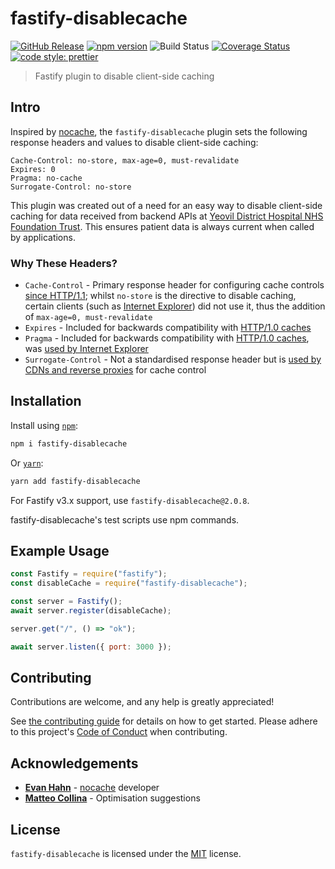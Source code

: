 # fastify-disablecache

[![GitHub Release](https://img.shields.io/github/release/Fdawgs/fastify-disablecache.svg)](https://github.com/Fdawgs/fastify-disablecache/releases/latest/)
[![npm version](https://img.shields.io/npm/v/fastify-disablecache)](https://www.npmjs.com/package/fastify-disablecache)
![Build Status](https://github.com/Fdawgs/fastify-disablecache/workflows/CI/badge.svg?branch=master)
[![Coverage Status](https://coveralls.io/repos/github/Fdawgs/fastify-disablecache/badge.svg?branch=master)](https://coveralls.io/github/Fdawgs/fastify-disablecache?branch=master)
[![code style: prettier](https://img.shields.io/badge/code_style-prettier-ff69b4.svg?style=flat)](https://github.com/prettier/prettier)

> Fastify plugin to disable client-side caching

## Intro

Inspired by [nocache](https://github.com/helmetjs/nocache), the `fastify-disablecache` plugin sets the following response headers and values to disable client-side caching:

```
Cache-Control: no-store, max-age=0, must-revalidate
Expires: 0
Pragma: no-cache
Surrogate-Control: no-store
```

This plugin was created out of a need for an easy way to disable client-side caching for data received from backend APIs at [Yeovil District Hospital NHS Foundation Trust](https://yeovilhospital.co.uk/). This ensures patient data is always current when called by applications.

### Why These Headers?

-   `Cache-Control` - Primary response header for configuring cache controls [since HTTP/1.1](https://httpwg.org/specs/rfc7234.html#header.cache-control); whilst `no-store` is the directive to disable caching, certain clients (such as [Internet Explorer](https://docs.microsoft.com/en-us/troubleshoot/developer/browsers/connectivity-navigation/how-to-prevent-caching#the-cache-control-header)) did not use it, thus the addition of `max-age=0, must-revalidate`
-   `Expires` - Included for backwards compatibility with [HTTP/1.0 caches](https://www.w3.org/Protocols/HTTP/1.0/spec.html#Expires)
-   `Pragma` - Included for backwards compatibility with [HTTP/1.0 caches](https://www.w3.org/Protocols/HTTP/1.0/spec.html#Pragma), was [used by Internet Explorer](https://docs.microsoft.com/en-us/troubleshoot/developer/browsers/connectivity-navigation/how-to-prevent-caching#the-pragma-no-cache-header)
-   `Surrogate-Control` - Not a standardised response header but is [used by CDNs and reverse proxies](https://www.w3.org/TR/edge-arch/) for cache control

## Installation

Install using [`npm`](https://www.npmjs.com/package/fastify-disablecache):

```bash
npm i fastify-disablecache
```

Or [`yarn`](https://yarnpkg.com/en/package/fastify-disablecache):

```bash
yarn add fastify-disablecache
```

For Fastify v3.x support, use `fastify-disablecache@2.0.8`.

fastify-disablecache's test scripts use npm commands.

## Example Usage

```js
const Fastify = require("fastify");
const disableCache = require("fastify-disablecache");

const server = Fastify();
await server.register(disableCache);

server.get("/", () => "ok");

await server.listen({ port: 3000 });
```

## Contributing

Contributions are welcome, and any help is greatly appreciated!

See [the contributing guide](./CONTRIBUTING.md) for details on how to get started.
Please adhere to this project's [Code of Conduct](./CODE_OF_CONDUCT.md) when contributing.

## Acknowledgements

-   [**Evan Hahn**](https://github.com/EvanHahn) - [nocache](https://github.com/helmetjs/nocache) developer
-   [**Matteo Collina**](https://github.com/mcollina) - Optimisation suggestions

## License

`fastify-disablecache` is licensed under the [MIT](./LICENSE) license.
